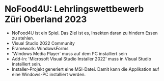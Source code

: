 # NoFood4U: Lehrlingswettbewerb Züri Oberland 2023
- NoFood4U ist ein Spiel. Das Ziel ist es, Insekten daran zu hindern Essen zu stehlen.
- Visual Studio 2022 Community
- Framework: WindowsForms
- 'Windows Media Player' muss auf dem PC installiert sein
- Add-In: 'Microsoft Visual Studio Installer 2022' muss in Visual Studio installiert sein.
- Installer-Projekt generiert eine MSI-Datei. Damit kann die Applikation auf eine Windows-PC installiert werden.
